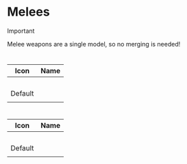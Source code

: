 # Melees

> [!IMPORTANT]
> Melee weapons are a single model, so no merging is needed!
>




# 
| Icon | Name |
| :--: | :--: | 
| | | | | 
<br> Default | | 
| | | | | 




# 
| Icon | Name |
| :--: | :--: | 
| | | | | 
<br> Default | | 
| | | | | 

